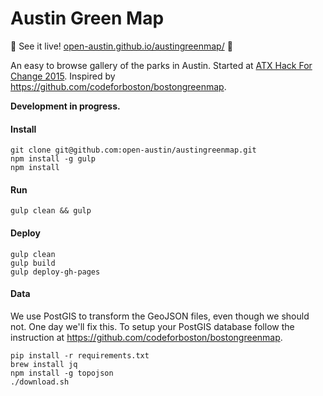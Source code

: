 # Austin Green Map

:deciduous_tree: See it live! [open-austin.github.io/austingreenmap/](http://open-austin.github.io/austingreenmap/) :deciduous_tree: 


An easy to browse gallery of the parks in Austin. Started at [ATX Hack For Change 2015](http://atxhackforchange.org). Inspired by https://github.com/codeforboston/bostongreenmap.

**Development in progress.**

#### Install

```
git clone git@github.com:open-austin/austingreenmap.git
npm install -g gulp
npm install
```

#### Run

```
gulp clean && gulp
```

#### Deploy

```
gulp clean
gulp build
gulp deploy-gh-pages
```

#### Data

We use PostGIS to transform the GeoJSON files, even though we should not. One day we'll fix this. To setup your PostGIS database follow the instruction at https://github.com/codeforboston/bostongreenmap.

```
pip install -r requirements.txt
brew install jq
npm install -g topojson
./download.sh
```
